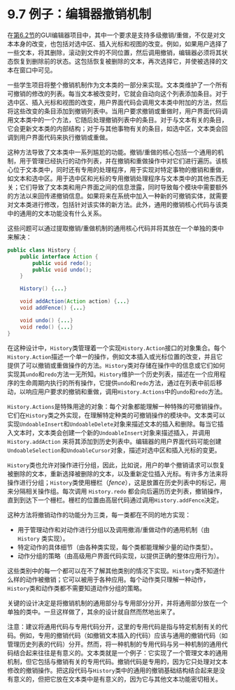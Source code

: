 # 9.7 例子：编辑器撤销机制

在[第6.2节](../di-liu-zhang-tong-yong-mo-kuai-geng-you-shen-du/6.2-li-zi-wei-yi-ge-bian-ji-qi-cun-chu-wen-ben.md)的GUI编辑器项目中，其中一个要求是支持多级撤销/重做，不仅是对文本本身的改变，也包括对选中区、插入光标和视图的改变。例如，如果用户选择了一些文本，将其删除，滚动到文件的不同位置，然后调用撤销，编辑器必须将其状态恢复到删除前的状态。这包括恢复被删除的文本，再次选择它，并使被选择的文本在窗口中可见。

一些学生项目将整个撤销机制作为文本类的一部分来实现。文本类维护了一个所有可撤销的修改的列表。每当文本被改变时，它就会自动向这个列表添加条目。对于选中区、插入光标和视图的改变，用户界面代码会调用文本类中附加的方法，然后将这些改变的条目添加到撤销列表中。当用户要求撤销或重做时，用户界面代码调用文本类中的一个方法，它随后处理撤销列表中的条目。对于与文本有关的条目，它会更新文本类的内部结构；对于与其他事物有关的条目，如选中区，文本类会回调到用户界面代码来执行撤销或重做。

这种方法导致了文本类中一系列尴尬的功能。撤销/重做的核心包括一个通用的机制，用于管理已经执行的动作列表，并在撤销和重做操作中对它们进行遍历。该核心位于文本类中，同时还有专用的处理程序，用于实现对特定事物的撤销和重做，如文本和选中区。用于选中区和光标的专用撤销处理程序与文本类中的其他东西无关；它们导致了文本类和用户界面之间的信息泄露，同时导致每个模块中需要额外的方法以来回传递撤销信息。如果将来在系统中加入一种新的可撤销实体，就需要对文本类进行修改，包括针对该实体的新方法。此外，通用的撤销核心代码与该类中的通用的文本功能没有什么关系。

这些问题可以通过提取撤销/重做机制的通用核心代码并将其放在一个单独的类中来解决：

```java
public class History {
    public interface Action { 
        public void redo(); 
        public void undo(); 
    }

    History() {...}

    void addAction(Action action) {...} 
    void addFence() {...}

    void undo() {...} 
    void redo() {...}
}
```

在这种设计中，`History`类管理着一个实现`History.Action`接口的对象集合。每个`History.Action`描述一个单一的操作，例如文本插入或光标位置的改变，并且它提供了可以撤销或重做操作的方法。`History`类对存储在操作中的信息或它们如何实现其`undo`和`redo`方法一无所知。`History`维护一个历史列表，描述在一个应用程序的生命周期内执行的所有操作，它提供`undo`和`redo`方法，通过在列表中前后移动，以响应用户要求的撤销和重做，调用`History.Actions`中的`undo`和`redo`方法。

`History.Actions`是特殊用途的对象：每个对象都能理解一种特殊的可撤销操作。它们在`History`类之外实现，在理解特定种类的可撤销操作的模块中。文本类可以实现`UndoableInsert`和`UndoableDelete`对象来描述文本的插入和删除。每当它插入文本时，文本类会创建一个新的`UndoableInsert`对象来描述插入，并调用 `History.addAction` 来将其添加到历史列表中。编辑器的用户界面代码可能创建`UndoableSelection`和`UndoableCursor`对象，描述对选中区和插入光标的变更。

`History`类也允许对操作进行分组，因此，比如说，用户的单个撤销请求可以恢复被删除的文本，重新选择被删除的文本，以及重新定位插入光标。有许多方法来将操作进行分组；`History`类使用栅栏（_fence_），这是放置在历史列表中的标记，用来分隔相关操作组。每次调用 `History.redo` 都会向后遍历历史列表，撤销操作，直到到达下一个栅栏。栅栏的位置由高层代码通过调用`History.addFence`决定。

这种方法将撤销动作的功能分为三类，每一类都在不同的地方实现：

* 用于管理动作和对动作进行分组以及调用撤消/重做动作的通用机制（由 `History` 类实现）。
* 特定动作的具体细节（由各种类实现，每个类都能理解少量的动作类型）。
* 动作分组的策略（由高级用户界面代码实现，以提供正确的整体应用行为）。

这些类别中的每一个都可以在不了解其他类别的情况下实现。`History`类不知道什么样的动作被撤销；它可以被用于各种应用。每个动作类只理解一种动作，`History`类和动作类都不需要知道动作分组的策略。

关键的设计决定是将撤销机制的通用部分与专用部分分开，并将通用部分放在一个单独的类中。一旦这样做了，其余的设计就自然而然地出来了。

注意：建议将通用代码与专用代码分开，这里的专用代码是指与特定机制有关的代码。例如，专用的撤销代码（如撤销文本插入的代码）应该与通用的撤销代码（如管理历史列表的代码）分开。然而，将一种机制的专用代码与另一种机制的通用代码结合起来往往是有意义的。文本类就是一个例子：它实现了一个管理文本的通用机制，但它包括与撤销有关的专用代码。撤销代码是专用的，因为它只处理对文本修改的撤销操作。把这段代码与`History`类中的通用的撤销基础结构结合起来是没有意义的，但把它放在文本类中是有意义的，因为它与其他文本功能密切相关。&#x20;

